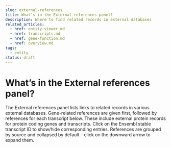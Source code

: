 ```yaml
---
slug: external-references
title: What’s in the External references panel?
description: Where to find related records in external databases
related_articles:
  - href: entity-viewer.md
  - href: transcripts.md
  - href: gene-function.md
  - href: overview.md
tags:
  - entity
status: draft
---
```


# What’s in the External references panel?
 
The External references panel lists links to related records in various external databases. Gene-related references are given first, followed by references for each transcript below. These include external protein records for protein coding genes and transcripts. Click on the Ensembl stable transcript ID to show/hide corresponding entries. References are grouped by source and collapsed by default – click on the downward arrow to expand them.
